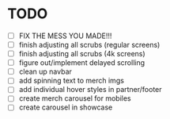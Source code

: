 # TODO

- [ ] FIX THE MESS YOU MADE!!!
- [ ] finish adjusting all scrubs (regular screens)
- [ ] finish adjusting all scrubs (4k screens)
- [ ] figure out/implement delayed scrolling
- [ ] clean up navbar
- [ ] add spinning text to merch imgs
- [ ] add individual hover styles in partner/footer
- [ ] create merch carousel for mobiles
- [ ] create carousel in showcase
